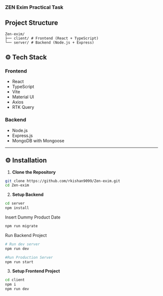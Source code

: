 ### ZEN Exim Practical Task


## Project Structure
```
Zen-exim/
├── client/ # Frontend (React + TypeScript)
└── server/ # Backend (Node.js + Express)
```


## ⚙️ Tech Stack

### Frontend
- React
- TypeScript
- Vite
- Material UI
- Axios
- RTK Query

### Backend
- Node.js
- Express.js
- MongoDB with Mongoose

---
## ⚙️ Installation

1. **Clone the Repository**
```bash
git clone https://github.com/rkishan9099/Zen-exim.git
cd Zen-exim
```
2. **Setup Backend**


```bash
cd server
npm install
```

Insert Dummy Product Date
```bash
npm run migrate
```

Run Backend Project
```bash
# Run dev server
npm run dev 

#Run Production Server
npm run start

```

3. **Setup Frontend Project**

```bash
cd client
npm i 
npm run dev
```

